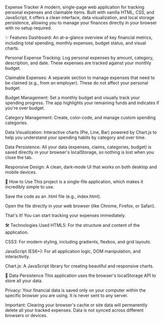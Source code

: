 Expense Tracker
A modern, single-page web application for tracking personal expenses and claimable items. Built with vanilla HTML, CSS, and JavaScript, it offers a clean interface, data visualization, and local storage persistence, allowing you to manage your finances directly in your browser with no setup required.

✨ Features
Dashboard: An at-a-glance overview of key financial metrics, including total spending, monthly expenses, budget status, and visual charts.

Personal Expense Tracking: Log personal expenses by amount, category, description, and date. These expenses are tracked against your monthly budget.

Claimable Expenses: A separate section to manage expenses that need to be claimed (e.g., from an employer). These do not affect your personal budget.

Budget Management: Set a monthly budget and visually track your spending progress. The app highlights your remaining funds and indicates if you're over budget.

Category Management: Create, color-code, and manage custom spending categories.

Data Visualization: Interactive charts (Pie, Line, Bar) powered by Chart.js to help you understand your spending habits by category and over time.

Data Persistence: All your data (expenses, claims, categories, budget) is saved directly in your browser's localStorage, so nothing is lost when you close the tab.

Responsive Design: A clean, dark-mode UI that works on both desktop and mobile devices.

🚀 How to Use
This project is a single-file application, which makes it incredibly simple to use.

Save the code as an .html file (e.g., index.html).

Open the file directly in your web browser (like Chrome, Firefox, or Safari).

That's it! You can start tracking your expenses immediately.

🛠️ Technologies Used
HTML5: For the structure and content of the application.

CSS3: For modern styling, including gradients, flexbox, and grid layouts.

JavaScript (ES6+): For all application logic, DOM manipulation, and interactivity.

Chart.js: A JavaScript library for creating beautiful and responsive charts.

💾 Data Persistence
This application uses the browser's localStorage API to store all your data.

Privacy: Your financial data is saved only on your computer within the specific browser you are using. It is never sent to any server.

Important: Clearing your browser's cache or site data will permanently delete all your tracked expenses. Data is not synced across different browsers or devices.
